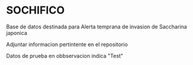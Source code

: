 # SOCHIFICO

Base de datos destinada para Alerta temprana de invasion de Saccharina japonica

Adjuntar informacion pertintente en el repositorio

Datos de prueba en obbservacion indica "Test"
